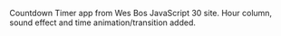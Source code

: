 Countdown Timer app from Wes Bos JavaScript 30 site. Hour column, sound effect and time animation/transition added.